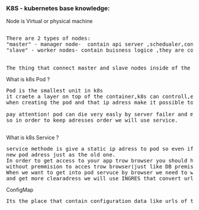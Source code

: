 
### K8S - kubernetes base knowledge:</br>
Node is Virtual or physical machine
<pre>  
There are 2 types of nodes: 
"master" - manager node-  contain api server ,schedualer,controller manager(what happend in the cluster) and backing store.
"slave" - worker nodes- contain buisness logice ,they are controlled by the master node. has at least 60% of cpu.
</br>
The thing that connect master and slave nodes inside of the cluster called "Virtual Network".
</pre>

What is k8s Pod ? 
 <pre>
Pod is the smallest unit in k8s
it craete a layer on top of the container,k8s can controll,each pod get unique ip adress that comes with k8s (VN)
when creating the pod and that ip adress make it possible to them to communicate each other. 

pay attention! pod can die very easly by server failer and more...and whaen you uploude new pod it will have new ip adress
so in order to keep adresses order we will use service.
 </pre>
 
 What is k8s Service ? 
 <pre>
service methode is give a static ip adress to pod so even if it die the service process can be relate the
new pod adress just as the old one.
In order to get access to your app trow browser you should have EXTERNAL SERVICE ,but in order to get to adress to pod but 
without premmision to acces trow browser(just like DB premission) we will use INTERNAL SERVICE.
When we want to get into pod servuce by browser we need to write http//: 123.456.67.89 in order to change this way 
and get more clearadress we will use INGRES that convert url string to the right pod ip adress.
</pre>

ConfigMap
<pre>
Its the place that contain configuration data like urls of the services (like db)
</pre>



<!-- https://www.youtube.com/watch?v=s_o8dwzRlu4   דקה 15 -->
